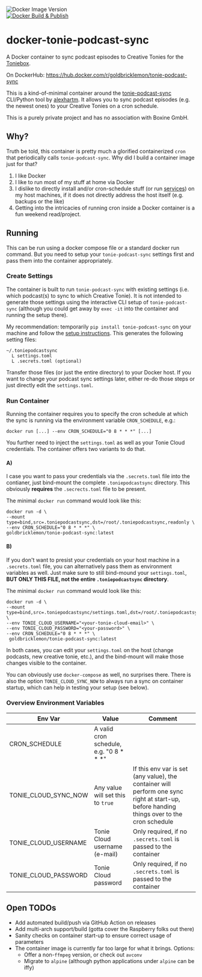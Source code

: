 ![Docker Image Version](https://img.shields.io/docker/v/goldbricklemon/tonie-podcast-sync?sort=semver&arch=amd64&style=flat&logo=docker&label=Docker%20Hub%20Version&labelColor=383838)
<br>
[![Docker Build & Publish](https://github.com/goldbricklemon/docker-tonie-podcast-sync/actions/workflows/docker-release-publish.yml/badge.svg)](https://github.com/goldbricklemon/docker-tonie-podcast-sync/actions/workflows/docker-release-publish.yml)

# docker-tonie-podcast-sync
A Docker container to sync podcast episodes to Creative Tonies for the [Toniebox](https://tonies.com/en-gb/tonieboxes/).

On DockerHub: https://hub.docker.com/r/goldbricklemon/tonie-podcast-sync

This is a kind-of-minimal container around the [tonie-podcast-sync](https://github.com/alexhartm/tonie-podcast-sync) CLI/Python tool by [alexhartm](https://github.com/alexhartm). It allows you to sync podcast episodes (e.g. the newest ones) to your Creative Tonies on a cron schedule.

This is a purely private project and has no association with Boxine GmbH.

## Why?

Truth be told, this container is pretty much a glorified containerized `cron` that periodically calls `tonie-podcast-sync`. Why did I build a container image just for that?

  1. I like Docker
  2. I like to run most of my stuff at home via Docker
  3. I dislike to directly install and/or cron-schedule stuff (or run [services](https://github.com/alexhartm/tonie-podcast-sync/issues/27)) on my host machines, if it does not directly address the host itself (e.g. backups or the like)
  4. Getting into the intricacies of running cron inside a Docker container is a fun weekend read/project.


## Running

This can be run using a docker compose file or a standard docker run command. But you need to setup your `tonie-podcast-sync` settings first and pass them into the container appropriately.

### Create Settings
The container is built to run `tonie-podcast-sync` with existing settings (i.e. which podcast(s) to sync to which Creative Tonie). It is not intended to generate those settings using the interactive CLI setup of `tonie-podcast-sync` (although you could get away by `exec -it` into the container and running the setup there). 

My recommendation: temporarily `pip install tonie-podcast-sync` on your machine and follow the [setup instructions](https://github.com/alexhartm/tonie-podcast-sync?tab=readme-ov-file#via-cli). This generates the following setting files:

```
~/.toniepodcastsync
  L settings.toml
  L .secrets.toml (optional)
```

Transfer those files (or just the entire directory) to your Docker host. If you want to change your podcast sync settings later, either re-do those steps or just directly edit the `settings.toml`.

### Run Container
Running the container requires you to specify the cron schedule at which the sync is running via the environment variable `CRON_SCHEDULE`, e.g.:

`docker run [...] --env CRON_SCHEDULE="0 8 * * *" [...]`

You further need to inject the `settings.toml` as well as your Tonie Cloud credentials. The container offers two variants to do that.

#### A)
I case you want to pass your credentials via the
`.secrets.toml` file into the contianer, just
bind-mount the complete `.toniepodcastsync` directory. This obviously **requires** the `.secrects.toml` file to be present.

The minimal `docker run` command would look like this:

```
docker run -d \
--mount type=bind,src=.toniepodcastsync,dst=/root/.toniepodcastsync,readonly \
--env CRON_SCHEDULE="0 8 * * *" \
goldbricklemon/tonie-podcast-sync:latest
```

#### B)
If you don't want to presist your credentials on your host machine in a `.secrets.toml` file, you can alternatively pass them as environment variables as well. Just make sure to still bind-mound your `settings.toml`, **BUT ONLY THIS FILE, not the entire `.toniepodcastsync` directory**.

The minimal `docker run` command would look like this:

```
docker run -d \
--mount type=bind,src=.toniepodcastsync/settings.toml,dst=/root/.toniepodcastsync/settings.toml,readonly \
--env TONIE_CLOUD_USERNAME="<your-tonie-cloud-email>" \
--env TONIE_CLOUD_PASSWORD="<your-password>" \
--env CRON_SCHEDULE="0 8 * * *" \
 goldbricklemon/tonie-podcast-sync:latest
```

In both cases, you can edit your `settings.toml` on the host (change podcasts, new creative tonie, etc.), and the bind-mount will make those changes visible to the container.

You can obviously use `docker-compose` as well, no surprises there. There is also the option `TONIE_CLOUD_SYNC_NOW` to always run a sync on container startup, which can help in testing your setup (see below).

### Overview Environment Variables

| Env Var               | Value                                   | Comment                                                                                                                                   |
|----------------------|-----------------------------------------|-------------------------------------------------------------------------------------------------------------------------------------------|
| CRON_SCHEDULE        | A valid cron schedule, e.g. "0 8 * * *" |                                                                                                                                           |
| TONIE_CLOUD_SYNC_NOW | Any value will set this to `true`       | If this env var is set (any value), the container will perform one sync right at start-up, before handing things over to the cron schedule |
| TONIE_CLOUD_USERNAME | Tonie Cloud username (e-mail)           | Only required, if no `.secrets.toml` is passed to the container                                                                           |
| TONIE_CLOUD_PASSWORD | Tonie Cloud password                    | Only required, if no `.secrets.toml` is passed to the container                                                                           |


## Open TODOs

  * Add automated build/push via GitHub Action on releases
  * Add multi-arch support/build (gotta cover the Raspberry folks out there)
  * Sanity checks on container start-up to ensure correct usage of parameters
  * The container image is currently far too large for what it brings. Options:
    + Offer a non-`ffmpeg` version, or check out `avconv`
    + Migrate to `alpine` (although python applications under `alpine` can be iffy)

